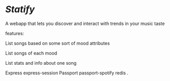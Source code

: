 # *Statify*

A webapp that lets you discover and interact with trends in your music taste

features:

List songs based on some sort of mood attributes

List songs of each mood 

List stats and info about one song



Express
express-session
Passport
passport-spotify
redis
.
